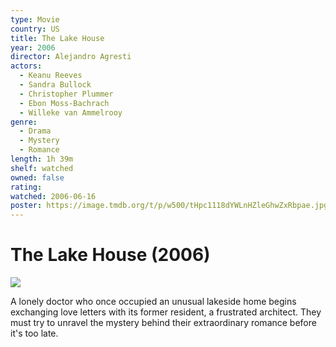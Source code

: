 ```yaml
---
type: Movie
country: US
title: The Lake House
year: 2006
director: Alejandro Agresti
actors:
  - Keanu Reeves
  - Sandra Bullock
  - Christopher Plummer
  - Ebon Moss-Bachrach
  - Willeke van Ammelrooy
genre:
  - Drama
  - Mystery
  - Romance
length: 1h 39m
shelf: watched
owned: false
rating:
watched: 2006-06-16
poster: https://image.tmdb.org/t/p/w500/tHpc1118dYWLnHZleGhwZxRbpae.jpg
---
```


# The Lake House (2006)

![](https://image.tmdb.org/t/p/w500/tHpc1118dYWLnHZleGhwZxRbpae.jpg)

A lonely doctor who once occupied an unusual lakeside home begins exchanging love letters with its former resident, a frustrated architect. They must try to unravel the mystery behind their extraordinary romance before it's too late.